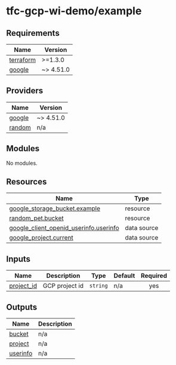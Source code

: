 # tfc-gcp-wi-demo/example

<!-- BEGINNING OF PRE-COMMIT-TERRAFORM DOCS HOOK -->
## Requirements

| Name | Version |
|------|---------|
| <a name="requirement_terraform"></a> [terraform](#requirement\_terraform) | >=1.3.0 |
| <a name="requirement_google"></a> [google](#requirement\_google) | ~> 4.51.0 |

## Providers

| Name | Version |
|------|---------|
| <a name="provider_google"></a> [google](#provider\_google) | ~> 4.51.0 |
| <a name="provider_random"></a> [random](#provider\_random) | n/a |

## Modules

No modules.

## Resources

| Name | Type |
|------|------|
| [google_storage_bucket.example](https://registry.terraform.io/providers/hashicorp/google/latest/docs/resources/storage_bucket) | resource |
| [random_pet.bucket](https://registry.terraform.io/providers/hashicorp/random/latest/docs/resources/pet) | resource |
| [google_client_openid_userinfo.userinfo](https://registry.terraform.io/providers/hashicorp/google/latest/docs/data-sources/client_openid_userinfo) | data source |
| [google_project.current](https://registry.terraform.io/providers/hashicorp/google/latest/docs/data-sources/project) | data source |

## Inputs

| Name | Description | Type | Default | Required |
|------|-------------|------|---------|:--------:|
| <a name="input_project_id"></a> [project\_id](#input\_project\_id) | GCP project id | `string` | n/a | yes |

## Outputs

| Name | Description |
|------|-------------|
| <a name="output_bucket"></a> [bucket](#output\_bucket) | n/a |
| <a name="output_project"></a> [project](#output\_project) | n/a |
| <a name="output_userinfo"></a> [userinfo](#output\_userinfo) | n/a |
<!-- END OF PRE-COMMIT-TERRAFORM DOCS HOOK -->